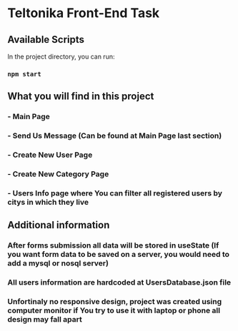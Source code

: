 # Teltonika Front-End Task

## Available Scripts

In the project directory, you can run:

### `npm start`

## What you will find in this project

### - Main Page
### - Send Us Message (Can be found at Main Page last section)
### - Create New User Page
### - Create New Category Page
### - Users Info page where You can filter all registered users by citys in which they live

## Additional information 

### After forms submission all data will be stored in useState (If you want form data to be saved on a server, you would need to add a mysql or nosql server)
### All users information are hardcoded at UsersDatabase.json file
### Unfortinaly no responsive design, project was created using computer monitor if You try to use it with laptop or phone all design may fall apart
